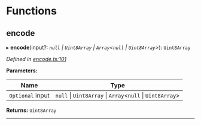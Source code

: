 

# Functions

<a id="encode"></a>

##  encode

▸ **encode**(input?: *`null` \| `Uint8Array` \| `Array`<`null` \| `Uint8Array`>*): `Uint8Array`

*Defined in [encode.ts:101](https://github.com/polkadot-js/common/blob/3211859/packages/trie-codec/src/encode.ts#L101)*

**Parameters:**

| Name | Type |
| ------ | ------ |
| `Optional` input | `null` \| `Uint8Array` \| `Array`<`null` \| `Uint8Array`> |

**Returns:** `Uint8Array`

___

